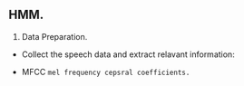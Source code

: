 ## HMM.

1. Data Preparation.
- Collect the speech data and extract relavant information:
* MFCC `mel frequency cepsral coefficients.`